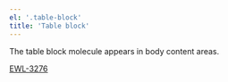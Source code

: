 ```yaml
---
el: '.table-block'
title: 'Table block'
---
```

The table block molecule appears in body content areas.

[EWL-3276](https://issues.ama-assn.org/browse/EWL-3276)
